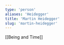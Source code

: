 ```yaml
---
type: 'person'
aliases: 'Heidegger'
title: 'Martin Heidegger'
slug: 'martin-heidegger'
---
```


[[Being and Time]]
